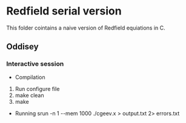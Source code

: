 # Redfield serial version
This folder cointains a naive version of Redfield equiations
in C.

## Oddisey

### Interactive session

* Compilation
1. Run configure file
2. make clean
3. make

* Running
srun -n 1 --mem 1000 ./cgeev.x > output.txt 2> errors.txt
